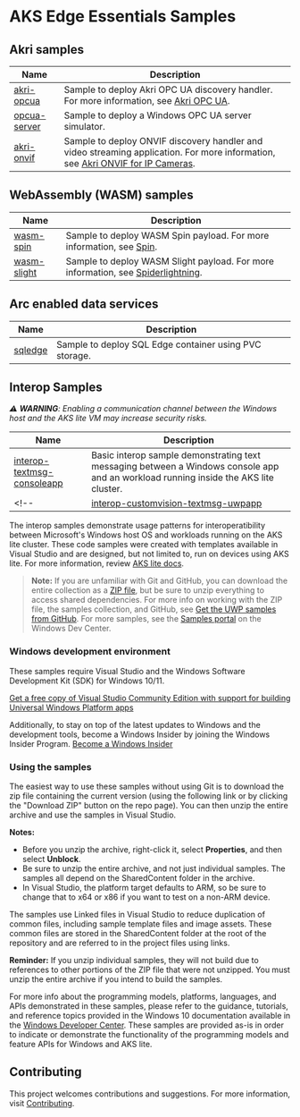 # AKS Edge Essentials Samples

## Akri samples

| Name           | Description      |
|----------------|------------------|
| [akri-opcua](./akri-opcua/) | Sample to deploy Akri OPC UA discovery handler. For more information, see [Akri OPC UA](https://docs.akri.sh/discovery-handlers/opc-ua). |
| [opcua-server](./opcua-server/) | Sample to deploy a Windows OPC UA server simulator. |
| [akri-onvif](./akri-onvif/) | Sample to deploy ONVIF discovery handler and video streaming application. For more information, see [Akri ONVIF for IP Cameras](https://docs.akri.sh/discovery-handlers/onvif).|

## WebAssembly (WASM) samples

| Name           | Description      |
|----------------|------------------|
| [wasm-spin](./wasm/wasm-spin.md) | Sample to deploy WASM Spin payload. For more information, see [Spin](https://github.com/fermyon/spin/). |
| [wasm-slight](./wasm/wasm-slight.md) | Sample to deploy WASM Slight payload. For more information, see [Spiderlightning](https://github.com/deislabs/spiderlightning/). | 


## Arc enabled data services

| Name           | Description      |
|----------------|------------------|
| [sqledge](./sqledge/) | Sample to deploy SQL Edge container using PVC storage. 

## Interop Samples

_:warning: **WARNING**: Enabling a communication channel between the Windows host and the AKS lite VM may increase security risks._

| Name           | Description      |
|----------------|------------------|
| [interop-textmsg-consoleapp](./interop-textmsg-consoleapp) | Basic interop sample demonstrating text messaging between a Windows console app and an workload running inside the AKS lite cluster. | 
<!-- | [interop-customvision-textmsg-uwpapp](./interop-customvision-textmsg-uwpapp) | <p>Two more advanced interop samples which demonstrate bidirectional communication between a Windows application and an Edge module running inside the AKS lite VM. </p><ul><li>Text messaging between a UWP application and an Edge module. </li><li>A 'Custom vision' machine learning interop sample with a fruit classifier which uses a Windows UWP app to send camera frames to an Edge module for identification.</li></ul>| -->

The interop samples demonstrate usage patterns for interoperatibility between Microsoft's Windows host OS and workloads running on the AKS lite cluster.  These code samples were created with templates available in Visual Studio and are designed, but not limited to, run on devices using AKS lite. For more information, review [AKS lite docs](/docs/AKS-Lite-Concepts.md).

> **Note:** If you are unfamiliar with Git and GitHub, you can download the entire collection as a 
> [ZIP file](https://github.com/Microsoft/Windows-universal-samples/archive/master.zip), but be 
> sure to unzip everything to access shared dependencies. For more info on working with the ZIP file, 
> the samples collection, and GitHub, see [Get the UWP samples from GitHub](https://aka.ms/ovu2uq). 
> For more samples, see the [Samples portal](https://aka.ms/winsamples) on the Windows Dev Center. 

### Windows development environment

These samples require Visual Studio and the Windows Software Development Kit (SDK) for Windows 10/11.

   [Get a free copy of Visual Studio Community Edition with support for building Universal Windows Platform apps](http://go.microsoft.com/fwlink/p/?LinkID=280676)

Additionally, to stay on top of the latest updates to Windows and the development tools, become a Windows Insider by joining the Windows Insider Program. [Become a Windows Insider](https://insider.windows.com/)

### Using the samples

The easiest way to use these samples without using Git is to download the zip file containing the current version (using the following link or by clicking the "Download ZIP" button on the repo page). You can then unzip the entire archive and use the samples in Visual Studio.

   **Notes:**

   * Before you unzip the archive, right-click it, select **Properties**, and then select **Unblock**.
   * Be sure to unzip the entire archive, and not just individual samples. The samples all depend on the SharedContent folder in the archive.   
   * In Visual Studio, the platform target defaults to ARM, so be sure to change that to x64 or x86 if you want to test on a non-ARM device. 

The samples use Linked files in Visual Studio to reduce duplication of common files, including sample template files and image assets. These common files are stored in the SharedContent folder at the root of the repository and are referred to in the project files using links.

**Reminder:** If you unzip individual samples, they will not build due to references to other portions of the ZIP file that were not unzipped. You must unzip the entire archive if you intend to build the samples.

For more info about the programming models, platforms, languages, and APIs demonstrated in these samples, please refer to the guidance, tutorials, and reference topics provided in the Windows 10 documentation available in the [Windows Developer Center](http://go.microsoft.com/fwlink/p/?LinkID=532421). These samples are provided as-is in order to indicate or demonstrate the functionality of the programming models and feature APIs for Windows and AKS lite.

## Contributing

This project welcomes contributions and suggestions. For more information, visit [Contributing](/CONTRIBUTING.md).
